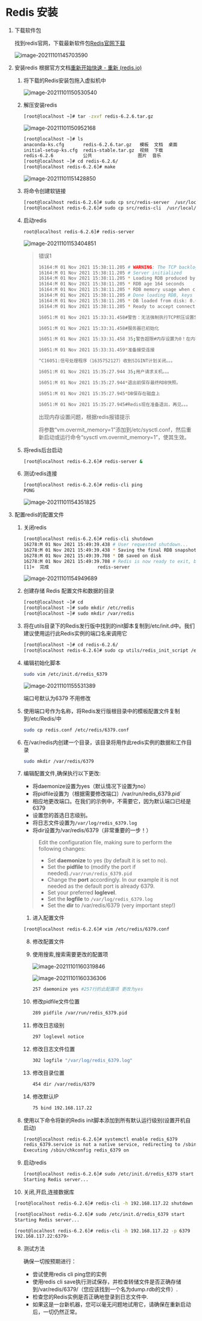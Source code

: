 # Redis 安装

1. 下载软件包

   找到redis官网，下载最新软件包[Redis官网下载](https://redis.io/download)

   ![image-20211101145703590](C:\Users\Luoxue\Desktop\微服务Typory\图片\image-20211101145703590.png)

2. 安装redis 根据官方文档[重新开始快速 - 重新 (redis.io)](https://redis.io/topics/quickstart)

   1. 将下载的Redis安装包拖入虚拟机中

      ![image-20211101150530540](C:\Users\Luoxue\Desktop\微服务Typory\图片\image-20211101150530540.png)

   2. 解压安装redis

      ```bash
      [root@localhost ~]# tar -zxvf redis-6.2.6.tar.gz 
      ```

      ![image-20211101150952168](C:\Users\Luoxue\Desktop\微服务Typory\图片\image-20211101150952168.png)

      ```bash
      [root@localhost ~]# ls
      anaconda-ks.cfg       redis-6.2.6.tar.gz   模板  文档  桌面
      initial-setup-ks.cfg  redis-stable.tar.gz  视频  下载
      redis-6.2.6           公共                 图片  音乐
      [root@localhost ~]# cd redis-6.2.6/
      [root@localhost redis-6.2.6]# make
      ```

      ![image-20211101151428850](C:\Users\Luoxue\Desktop\微服务Typory\图片\image-20211101151428850.png)

   3. 将命令创建软链接

      ```bash
      [root@localhost redis-6.2.6]# sudo cp src/redis-server  /usr/local/bin/
      [root@localhost redis-6.2.6]# sudo cp src/redis-cli  /usr/local/bin/
      ```

   4. 启动redis

      ```bash
      root@localhost redis-6.2.6]# redis-server 
      ```

      ![image-20211101153404851](C:\Users\Luoxue\Desktop\微服务Typory\图片\image-20211101153404851.png)

      > 错误1
      >
      > ```bash
      > 16164:M 01 Nov 2021 15:38:11.205 # WARNING: The TCP backlog setting of 511 cannot be enforced because /proc/sys/net/core/somaxconn is set to the lower value of 128.
      > 16164:M 01 Nov 2021 15:38:11.205 # Server initialized
      > 16164:M 01 Nov 2021 15:38:11.205 * Loading RDB produced by version 6.2.6
      > 16164:M 01 Nov 2021 15:38:11.205 * RDB age 164 seconds
      > 16164:M 01 Nov 2021 15:38:11.205 * RDB memory usage when created 0.77 Mb
      > 16164:M 01 Nov 2021 15:38:11.205 # Done loading RDB, keys loaded: 0, keys expired: 0.
      > 16164:M 01 Nov 2021 15:38:11.205 * DB loaded from disk: 0.000 seconds
      > 16164:M 01 Nov 2021 15:38:11.205 * Ready to accept connections
      > ```
      >
      > ```bash
      > 16051:M 01 Nov 2021 15:33:31.458#警告：无法强制执行TCP积压设置511，因为/proc/sys/net/core/somaxconn被设置为较低的值128。
      > 
      > 16051:M 01 Nov 2021 15:33:31.458#服务器已初始化
      > 
      > 16051:M 01 Nov 2021 15:33:31.458 35;警告超限#内存设置为0！在内存不足的情况下，后台保存可能会失败。要解决此问题，请将“vm.overmit_memory=1”添加到/etc/sysctl.conf，然后重新启动或运行命令“sysctl vm.overmit_memory=1”，使其生效。
      > 
      > 16051:M 01 Nov 2021 15:33:31.459*准备接受连接
      > 
      > ^C16051:信号处理程序（1635752127）收到SIGINT计划关闭。。。
      > 
      > 16051:M 01 Nov 2021 15:35:27.944 35;用户请求关机。。。
      > 
      > 16051:M 01 Nov 2021 15:35:27.944*退出前保存最终RDB快照。
      > 
      > 16051:M 01 Nov 2021 15:35:27.945*DB保存在磁盘上
      > 
      > 16051:M 01 Nov 2021 15:35:27.945#Redis现在准备退出，再见。。。
      > ```
      >
      > 出现内存设置问题，根据redis报错提示
      >
      > 将参数“vm.overmit_memory=1”添加到/etc/sysctl.conf，然后重新启动或运行命令“sysctl vm.overmit_memory=1”，使其生效。

   5. 将redis后台启动

      ```bash
      [root@localhost redis-6.2.6]# redis-server &
      ```

   6. 测试redis连接

      ```bash
      [root@localhost redis-6.2.6]# redis-cli ping
      PONG
      ```

      ![image-20211101154351825](C:\Users\Luoxue\Desktop\微服务Typory\图片\image-20211101154351825.png)

3. 配置redis的配置文件

   1. 关闭redis

      ```bash
      [root@localhost redis-6.2.6]# redis-cli shutdown
      16278:M 01 Nov 2021 15:49:39.438 # User requested shutdown...
      16278:M 01 Nov 2021 15:49:39.438 * Saving the final RDB snapshot before exiting.
      16278:M 01 Nov 2021 15:49:39.708 * DB saved on disk
      16278:M 01 Nov 2021 15:49:39.708 # Redis is now ready to exit, bye bye...
      [1]+  完成                  redis-server
      ```

      ![image-20211101154949689](C:\Users\Luoxue\Desktop\微服务Typory\图片\image-20211101154949689.png)

   2. 创建存储 Redis 配置文件和数据的目录

      ```bash
      [root@localhost ~]# cd
      [root@localhost ~]# sudo mkdir /etc/redis
      [root@localhost ~]# sudo mkdir /var/redis
      ```

   3. 将在utils目录下的Redis发行版中找到的init脚本复制到/etc/init.d中。我们建议使用运行此Redis实例的端口名来调用它

      ```bash
      [root@localhost ~]# cd redis-6.2.6/
      [root@localhost redis-6.2.6]# sudo cp utils/redis_init_script /etc/init.d/redis_6379
      ```

   4. 编辑初始化脚本

      ```bash
      sudo vim /etc/init.d/redis_6379
      ```

      ![image-20211101155531389](C:\Users\Luoxue\Desktop\微服务Typory\图片\image-20211101155531389.png)

      端口号默认为6379 不用修改

   5. 使用端口号作为名称，将Redis发行版根目录中的模板配置文件复制到/etc/Redis/中

      ```bash
      sudo cp redis.conf /etc/redis/6379.conf
      ```

   6. 在/var/redis内创建一个目录，该目录将用作此redis实例的数据和工作目录

      ```bash
      sudo mkdir /var/redis/6379
      ```

   7. 编辑配置文件,确保执行以下更改:

      - 将daemonize设置为yes（默认情况下设置为no）
      - 将pidfile设置为（根据需要修改端口）/var/run/redis_6379.pid`
      - 相应地更改端口。在我们的示例中，不需要它，因为默认端口已经是6379
      - 设置您的首选日志级别。
      - 将日志文件设置为`/var/log/redis_6379.log`
      - 将dir设置为/var/redis/6379（非常重要的一步！）

      > Edit the configuration file, making sure to perform the following changes:
      > - Set **daemonize** to yes (by default it is set to no).
      > - Set the **pidfile** to (modify the port if needed).`/var/run/redis_6379.pid`
      > - Change the **port** accordingly. In our example it is not needed as the default port is already 6379.
      > - Set your preferred **loglevel**.
      > - Set the **logfile** to `/var/log/redis_6379.log`
      > - Set the **dir** to /var/redis/6379 (very important step!)

      1. 进入配置文件

      ```bash
      [root@localhost redis-6.2.6]# vim /etc/redis/6379.conf
      ```

      8. 修改配置文件

      2. 使用搜索,搜索需要更改的配置项

         ![image-20211101160319846](C:\Users\Luoxue\Desktop\微服务Typory\图片\image-20211101160319846.png)

         ![image-20211101160336306](C:\Users\Luoxue\Desktop\微服务Typory\图片\image-20211101160336306.png)

         ```bash
         257 daemonize yes #257行的此配置项 更改为yes
         ```

      3. 修改pidfile文件位置

         ```bash
         289 pidfile /var/run/redis_6379.pid
         ```

      4. 修改日志级别

         ```bash
         297 loglevel notice
         ```

      5. 修改日志文件位置

         ```bash
         302 logfile "/var/log/redis_6379.log"
         ```

      6. 修改目录位置

         ```bash
         454 dir /var/redis/6379
         ```

      7. 修改默认IP

          ```bash
          75 bind 192.168.117.22
          ```

   8. 使用以下命令将新的Redis init脚本添加到所有默认运行级别(设置开机自启动)

      ```bash
      [root@localhost redis-6.2.6]# systemctl enable redis_6379
      redis_6379.service is not a native service, redirecting to /sbin/chkconfig.
      Executing /sbin/chkconfig redis_6379 on
      ```
      
     9. 启动redis

           ```bash
           [root@localhost redis-6.2.6]# sudo /etc/init.d/redis_6379 start
           Starting Redis server...
           ```

    10. 关闭,开启,连接数据库

      ```bash
      [root@localhost redis-6.2.6]# redis-cli -h 192.168.117.22 shutdown
      
      [root@localhost redis-6.2.6]# sudo /etc/init.d/redis_6379 start
      Starting Redis server...
      
      [root@localhost redis-6.2.6]# redis-cli -h 192.168.117.22 -p 6379
      192.168.117.22:6379> 
      ```

   8. 测试方法

      确保一切按预期进行：

      - 尝试使用redis cli ping您的实例
      - 使用redis cli save执行测试保存，并检查转储文件是否正确存储到/var/redis/6379/（您应该找到一个名为dump.rdb的文件）.
      - 检查您的Redis实例是否正确地登录到日志文件中.
      - 如果这是一台新机器，您可以毫无问题地试用它，请确保在重新启动后，一切仍然正常。